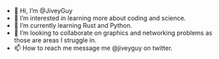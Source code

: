 - 👋 Hi, I’m @JiveyGuy
- 👀 I’m interested in learning more about coding and science. 
- 🌱 I’m currently learning Rust and Python.
- 💞️ I’m looking to collaborate on graphics and networking problems as those are areas I struggle in. 
- 📫 How to reach me message me @jiveyguy on twitter. 

<!---
JiveyGuy/JiveyGuy is a ✨ special ✨ repository because its `README.md` (this file) appears on your GitHub profile.
You can click the Preview link to take a look at your changes.
--->
